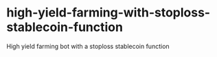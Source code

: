 # high-yield-farming-with-stoploss-stablecoin-function
High yield farming bot with a stoploss stablecoin function 
